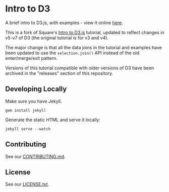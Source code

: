 # Intro to D3

A brief intro to D3.js, with examples - view it online [here](intro-to-d3).

This is a fork of Square's [Intro to D3.js][original-intro-to-d3] tutorial, updated to reflect changes in v5-v7 of D3 (the original tutorial is for v3 and v4).

The major change is that all the data joins in the tutorial and examples have been updated to use the `selection.join()` API instead of the old enter/merge/exit pattern. 

[intro-to-d3]: https://yangdanny97.github.io./intro-to-d3
[original-intro-to-d3]: https://square.github.io/intro-to-d3

Versions of this tutorial compatible with older versions of D3 have been archived in the "releases" section of this repository.

## Developing Locally

Make sure you have Jekyll.

```
gem install jekyll
```

Generate the static HTML and serve it locally:

```
jekyll serve --watch
```

## Contributing

See our [CONTRIBUTING.md](CONTRIBUTING.md).

## License

See our [LICENSE.txt](LICENSE.txt).
